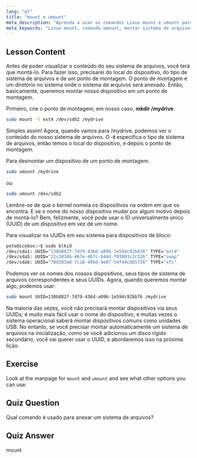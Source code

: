 ```yaml
---
lang: "pt"
title: "mount e umount"
meta_description: "Aprenda a usar os comandos Linux mount e umount para gerenciar sistemas de arquivos. Entenda a montagem, desmontagem de dispositivos e UUIDs para iniciantes."
meta_keywords: "Linux mount, comando umount, montar sistema de arquivos, Linux UUID, Linux para iniciantes, tutorial Linux, ponto de montagem, guia Linux"
---
```


## Lesson Content

Antes de poder visualizar o conteúdo do seu sistema de arquivos, você terá que montá-lo. Para fazer isso, precisarei do local do dispositivo, do tipo de sistema de arquivos e de um ponto de montagem. O ponto de montagem é um diretório no sistema onde o sistema de arquivos será anexado. Então, basicamente, queremos montar nosso dispositivo em um ponto de montagem.

Primeiro, crie o ponto de montagem; em nosso caso, **mkdir /mydrive**.

```bash
sudo mount -t ext4 /dev/sdb2 /mydrive
```

Simples assim! Agora, quando vamos para /mydrive, podemos ver o conteúdo do nosso sistema de arquivos. O **-t** especifica o tipo de sistema de arquivos, então temos o local do dispositivo, e depois o ponto de montagem.

Para desmontar um dispositivo de um ponto de montagem:

```bash
sudo umount /mydrive
```

ou

```bash
sudo umount /dev/sdb2
```

Lembre-se de que o kernel nomeia os dispositivos na ordem em que os encontra. E se o nome do nosso dispositivo mudar por algum motivo depois de montá-lo? Bem, felizmente, você pode usar o ID universalmente único (UUID) de um dispositivo em vez de um nome.

Para visualizar os UUIDs em seu sistema para dispositivos de bloco:

```bash
pete@icebox:~$ sudo blkid
/dev/sda1: UUID="130b882f-7d79-436d-a096-1e594c92bb76" TYPE="ext4"
/dev/sda5: UUID="22c3d34b-467e-467c-b44d-f03803c2c526" TYPE="swap"
/dev/sda6: UUID="78d203a0-7c18-49bd-9e07-54f44cdb5726" TYPE="xfs"
```

Podemos ver os nomes dos nossos dispositivos, seus tipos de sistema de arquivos correspondentes e seus UUIDs. Agora, quando queremos montar algo, podemos usar:

```bash
sudo mount UUID=130b882f-7d79-436d-a096-1e594c92bb76 /mydrive
```

Na maioria das vezes, você não precisará montar dispositivos via seus UUIDs; é muito mais fácil usar o nome do dispositivo, e muitas vezes o sistema operacional saberá montar dispositivos comuns como unidades USB. No entanto, se você precisar montar automaticamente um sistema de arquivos na inicialização, como se você adicionou um disco rígido secundário, você vai querer usar o UUID, e abordaremos isso na próxima lição.

## Exercise

Look at the manpage for `mount` and `umount` and see what other options you can use.

## Quiz Question

Qual comando é usado para anexar um sistema de arquivos?

## Quiz Answer

mount
